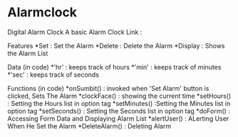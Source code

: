 # Alarmclock
Digital Alarm Clock
A basic Alarm Clock
Link : 

Features
*Set : Set the Alarm
*Delete : Delete the Alarm
*Display : Shows the Alarm List

Data (in code)
*'hr' : keeps track of hours
*'min' : keeps track of minutes
*'sec' : keeps track of seconds

Functions (in code)
*onSumbit() : invoked when 'Set Alarm' button is clicked, Sets The Alarm
*clockFace() : showing the current time
*setHours() : Setting the Hours list in option tag
*setMinutes() :Setting the Minutes list in option tag
*setSeconds() : Setting the Seconds list in option tag
*doForm() : Accessing Form Data and Displaying Alarm List
*alertUser() : ALerting User When He Set the Alarm
*DeleteAlarm() : Deleting Alarm
